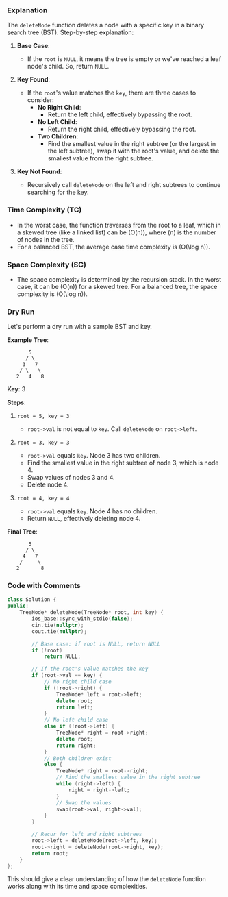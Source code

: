 
### Explanation
The `deleteNode` function deletes a node with a specific key in a binary search tree (BST). Step-by-step explanation:

1. **Base Case**:
    - If the `root` is `NULL`, it means the tree is empty or we've reached a leaf node's child. So, return `NULL`.

2. **Key Found**:
    - If the `root`'s value matches the `key`, there are three cases to consider:
        - **No Right Child**: 
            - Return the left child, effectively bypassing the root.
        - **No Left Child**: 
            - Return the right child, effectively bypassing the root.
        - **Two Children**: 
            - Find the smallest value in the right subtree (or the largest in the left subtree), swap it with the root's value, and delete the smallest value from the right subtree.

3. **Key Not Found**:
    - Recursively call `deleteNode` on the left and right subtrees to continue searching for the key.

### Time Complexity (TC)
- In the worst case, the function traverses from the root to a leaf, which in a skewed tree (like a linked list) can be \(O(n)\), where \(n\) is the number of nodes in the tree.
- For a balanced BST, the average case time complexity is \(O(\log n)\).

### Space Complexity (SC)
- The space complexity is determined by the recursion stack. In the worst case, it can be \(O(n)\) for a skewed tree. For a balanced tree, the space complexity is \(O(\log n)\).

### Dry Run
Let's perform a dry run with a sample BST and key.

**Example Tree**:
```
       5
      / \
     3   7
    / \   \
   2   4   8
```
**Key**: 3

**Steps**:
1. `root = 5, key = 3`
    - `root->val` is not equal to `key`. Call `deleteNode` on `root->left`.
    
2. `root = 3, key = 3`
    - `root->val` equals `key`. Node 3 has two children.
    - Find the smallest value in the right subtree of node 3, which is node 4.
    - Swap values of nodes 3 and 4.
    - Delete node 4.
    
3. `root = 4, key = 4`
    - `root->val` equals `key`. Node 4 has no children.
    - Return `NULL`, effectively deleting node 4.

**Final Tree**:
```
       5
      / \
     4   7
    /     \
   2       8
```

### Code with Comments
```cpp
class Solution {
public:
    TreeNode* deleteNode(TreeNode* root, int key) {
        ios_base::sync_with_stdio(false);
        cin.tie(nullptr);
        cout.tie(nullptr);

        // Base case: if root is NULL, return NULL
        if (!root)
            return NULL;

        // If the root's value matches the key
        if (root->val == key) {
            // No right child case
            if (!root->right) {
                TreeNode* left = root->left;
                delete root;
                return left;
            }
            // No left child case
            else if (!root->left) {
                TreeNode* right = root->right;
                delete root;
                return right;
            }
            // Both children exist
            else {
                TreeNode* right = root->right;
                // Find the smallest value in the right subtree
                while (right->left) {
                    right = right->left;
                }
                // Swap the values
                swap(root->val, right->val);
            }
        }

        // Recur for left and right subtrees
        root->left = deleteNode(root->left, key);
        root->right = deleteNode(root->right, key);
        return root;
    }
};
```

This should give a clear understanding of how the `deleteNode` function works along with its time and space complexities.
